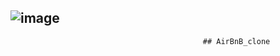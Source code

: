 ## ![image](https://user-images.githubusercontent.com/101451046/188028140-a7a17665-d451-4f43-a101-c761c04f0d9d.png)
                                               ## AirBnB_clone
